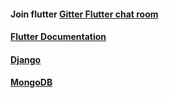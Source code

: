 
#### Join flutter [Gitter Flutter chat room](https://gitter.im/flutter/flutter?source=orgpage)

#### [Flutter Documentation](https://flutter.dev/docs/get-started/install/linux)
####  [Django](https://docs.djangoproject.com/en/3.1/intro/install/)  
####  [MongoDB](https://www.mongodb.com/)
